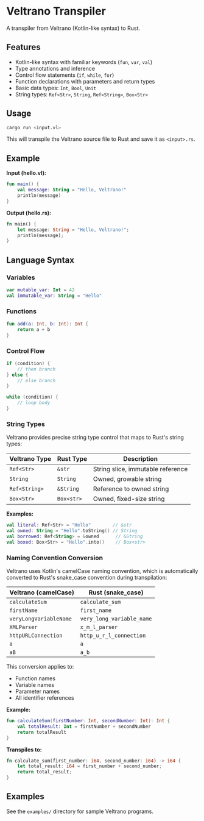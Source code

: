 # Veltrano Transpiler

A transpiler from Veltrano (Kotlin-like syntax) to Rust.

## Features

- Kotlin-like syntax with familiar keywords (`fun`, `var`, `val`)
- Type annotations and inference
- Control flow statements (`if`, `while`, `for`)
- Function declarations with parameters and return types
- Basic data types: `Int`, `Bool`, `Unit`
- String types: `Ref<Str>`, `String`, `Ref<String>`, `Box<Str>`

## Usage

```bash
cargo run <input.vl>
```

This will transpile the Veltrano source file to Rust and save it as `<input>.rs`.

## Example

**Input (hello.vl):**
```kotlin
fun main() {
    val message: String = "Hello, Veltrano!"
    println(message)
}
```

**Output (hello.rs):**
```rust
fn main() {
    let message: String = "Hello, Veltrano!";
    println(message);
}
```

## Language Syntax

### Variables
```kotlin
var mutable_var: Int = 42
val immutable_var: String = "Hello"
```

### Functions
```kotlin
fun add(a: Int, b: Int): Int {
    return a + b
}
```

### Control Flow
```kotlin
if (condition) {
    // then branch
} else {
    // else branch
}

while (condition) {
    // loop body
}
```

### String Types

Veltrano provides precise string type control that maps to Rust's string types:

| Veltrano Type | Rust Type | Description |
|---------------|-----------|-------------|
| `Ref<Str>` | `&str` | String slice, immutable reference |
| `String` | `String` | Owned, growable string |
| `Ref<String>` | `&String` | Reference to owned string |
| `Box<Str>` | `Box<str>` | Owned, fixed-size string |

**Examples:**
```kotlin
val literal: Ref<Str> = "Hello"        // &str
val owned: String = "Hello".toString() // String
val borrowed: Ref<String> = &owned      // &String
val boxed: Box<Str> = "Hello".into()    // Box<str>
```

### Naming Convention Conversion

Veltrano uses Kotlin's camelCase naming convention, which is automatically converted to Rust's snake_case convention during transpilation:

| Veltrano (camelCase) | Rust (snake_case) |
|---------------------|-------------------|
| `calculateSum` | `calculate_sum` |
| `firstName` | `first_name` |
| `veryLongVariableName` | `very_long_variable_name` |
| `XMLParser` | `x_m_l_parser` |
| `httpURLConnection` | `http_u_r_l_connection` |
| `a` | `a` |
| `aB` | `a_b` |

This conversion applies to:
- Function names
- Variable names  
- Parameter names
- All identifier references

**Example:**
```kotlin
fun calculateSum(firstNumber: Int, secondNumber: Int): Int {
    val totalResult: Int = firstNumber + secondNumber
    return totalResult
}
```

**Transpiles to:**
```rust
fn calculate_sum(first_number: i64, second_number: i64) -> i64 {
    let total_result: i64 = first_number + second_number;
    return total_result;
}
```

## Examples

See the `examples/` directory for sample Veltrano programs.